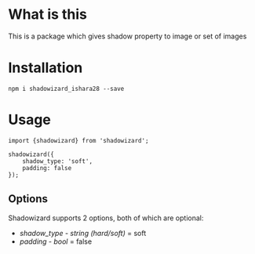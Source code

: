 # What is this

This is a package which gives shadow property to image or set of images

# Installation

`npm i shadowizard_ishara28 --save`


# Usage


```
import {shadowizard} from 'shadowizard';

shadowizard({
    shadow_type: 'soft',
    padding: false
});
```

## Options

Shadowizard supports 2 options, both of which are optional:

* *shadow_type* - _string (hard/soft)_ = soft
* *padding* - _bool_ = false